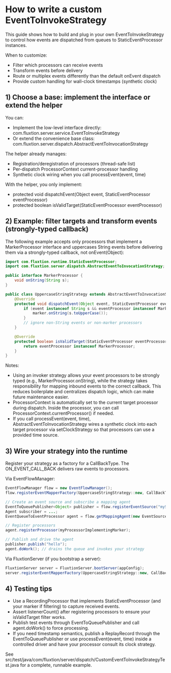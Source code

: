 # How to write a custom EventToInvokeStrategy

This guide shows how to build and plug in your own EventToInvokeStrategy to control how events are dispatched from queues to StaticEventProcessor instances.

When to customize:
- Filter which processors can receive events
- Transform events before delivery
- Route or multiplex events differently than the default onEvent dispatch
- Provide custom handling for wall-clock timestamps (synthetic clock)

## 1) Choose a base: implement the interface or extend the helper

You can:
- Implement the low-level interface directly: com.fluxtion.server.service.EventToInvokeStrategy
- Or extend the convenience base class: com.fluxtion.server.dispatch.AbstractEventToInvocationStrategy

The helper already manages:
- Registration/deregistration of processors (thread-safe list)
- Per-dispatch ProcessorContext current-processor handling
- Synthetic clock wiring when you call processEvent(event, time)

With the helper, you only implement:
- protected void dispatchEvent(Object event, StaticEventProcessor eventProcessor)
- protected boolean isValidTarget(StaticEventProcessor eventProcessor)

## 2) Example: filter targets and transform events (strongly-typed callback)

The following example accepts only processors that implement a MarkerProcessor interface and uppercases String events before delivering them via a strongly-typed callback, not onEvent(Object):

```java
import com.fluxtion.runtime.StaticEventProcessor;
import com.fluxtion.server.dispatch.AbstractEventToInvocationStrategy;

public interface MarkerProcessor {
    void onString(String s);
}

public class UppercaseStringStrategy extends AbstractEventToInvocationStrategy {
    @Override
    protected void dispatchEvent(Object event, StaticEventProcessor eventProcessor) {
        if (event instanceof String s && eventProcessor instanceof MarkerProcessor marker) {
            marker.onString(s.toUpperCase());
        }
        // ignore non-String events or non-marker processors
    }

    @Override
    protected boolean isValidTarget(StaticEventProcessor eventProcessor) {
        return eventProcessor instanceof MarkerProcessor;
    }
}
```

Notes:
- Using an invoker strategy allows your event processors to be strongly typed (e.g., MarkerProcessor.onString), while the strategy takes responsibility for mapping inbound events to the correct callback. This reduces boilerplate and centralizes dispatch logic, which can make future maintenance easier.
- ProcessorContext is automatically set to the current target processor during dispatch. Inside the processor, you can call ProcessorContext.currentProcessor() if needed.
- If you call processEvent(event, time), AbstractEventToInvocationStrategy wires a synthetic clock into each target processor via setClockStrategy so that processors can use a provided time source.

## 3) Wire your strategy into the runtime

Register your strategy as a factory for a CallBackType. The ON_EVENT_CALL_BACK delivers raw events to processors.

Via EventFlowManager:
```java
EventFlowManager flow = new EventFlowManager();
flow.registerEventMapperFactory(UppercaseStringStrategy::new, CallBackType.ON_EVENT_CALL_BACK);

// Create an event source and subscribe a mapping agent
EventToQueuePublisher<Object> publisher = flow.registerEventSource("mySource", eventSource);
Agent subscriber = ...;
EventQueueToEventProcessor agent = flow.getMappingAgent(new EventSourceKey<>("mySource"), CallBackType.ON_EVENT_CALL_BACK, subscriber);

// Register processors
agent.registerProcessor(myProcessorImplementingMarker);

// Publish and drive the agent
publisher.publish("hello");
agent.doWork(); // drains the queue and invokes your strategy
```

Via FluxtionServer (if you bootstrap a server):
```java
FluxtionServer server = FluxtionServer.bootServer(appConfig);
server.registerEventMapperFactory(UppercaseStringStrategy::new, CallBackType.ON_EVENT_CALL_BACK);
```

## 4) Testing tips

- Use a RecordingProcessor that implements StaticEventProcessor (and your marker if filtering) to capture received events.
- Assert listenerCount() after registering processors to ensure your isValidTarget filter works.
- Publish test events through EventToQueuePublisher and call agent.doWork() to force processing.
- If you need timestamp semantics, publish a ReplayRecord through the EventToQueuePublisher or use processEvent(event, time) inside a controlled driver and have your processor consult its clock strategy.

See src/test/java/com/fluxtion/server/dispatch/CustomEventToInvokeStrategyTest.java for a complete, runnable example.
